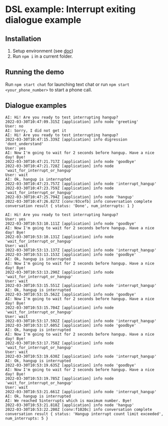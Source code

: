 # DSL example: Interrupt exiting dialogue example

<!-- ## Description

[Feature doc link](https://docs.dasha.ai/en-us/default/current-feature-doc)

Some common information about the feature. What is it? How do we handle it, i.e. what instruments are there in Dasha to rule this feature? [Link to original demo if needed](https://some.demo.com)

Overall example description. What is it about? What does current example contain? What files should user look at?

Please, see our [some-important-link](https://docs.dasha.ai/en-us/default/current-feature-doc) for more details.  -->

## Installation

1. Setup environment (see [doc](https://docs.dasha.ai/en-us/default/setup-enviroment/))
1. Run `npm i` in a current folder.

## Running the demo

Run `npm start chat` for launching text chat or run `npm start <your_phone_number>` to start a phone call.

## Dialogue examples

```log
AI: Hi! Are you ready to test interrupting hangup?
2022-03-30T10:47:09.315Z [application] info node 'greeting'
User: no
AI: Sorry, I did not get it
AI: Hi! Are you ready to test interrupting hangup?
2022-03-30T10:47:15.339Z [application] info digression 'dont_understand'
User: yes
AI: Now I'm going to wait for 2 seconds before hangup. Have a nice day! Bye!
2022-03-30T10:47:21.717Z [application] info node 'goodbye'
2022-03-30T10:47:21.728Z [application] info node 'wait_for_interrupt_or_hangup'
User: wait
AI: Ok, hangup is interrupted
2022-03-30T10:47:23.757Z [application] info node 'interrupt_hangup'
2022-03-30T10:47:23.759Z [application] info node 'wait_for_interrupt_or_hangup'
2022-03-30T10:47:25.794Z [application] info node 'hangup'
2022-03-30T10:47:26.827Z [conv:93cefb] info conversation complete
conversation result { status: 'Done', num_interrupts: 1 }
```

```log
AI: Hi! Are you ready to test interrupting hangup?
User: yes
2022-03-30T10:53:10.111Z [application] info node 'goodbye'
AI: Now I'm going to wait for 2 seconds before hangup. Have a nice day! Bye!
2022-03-30T10:53:10.131Z [application] info node 'wait_for_interrupt_or_hangup'
User: wait
2022-03-30T10:53:13.137Z [application] info node 'interrupt_hangup'
2022-03-30T10:53:13.153Z [application] info node 'goodbye'
AI: Ok, hangup is interrupted
AI: Now I'm going to wait for 2 seconds before hangup. Have a nice day! Bye!
2022-03-30T10:53:13.290Z [application] info node 'wait_for_interrupt_or_hangup'
User: wait
2022-03-30T10:53:15.551Z [application] info node 'interrupt_hangup'
AI: Ok, hangup is interrupted
2022-03-30T10:53:15.562Z [application] info node 'goodbye'
AI: Now I'm going to wait for 2 seconds before hangup. Have a nice day! Bye!
2022-03-30T10:53:15.704Z [application] info node 'wait_for_interrupt_or_hangup'
User: wait
2022-03-30T10:53:17.592Z [application] info node 'interrupt_hangup'
2022-03-30T10:53:17.605Z [application] info node 'goodbye'
AI: Ok, hangup is interrupted
AI: Now I'm going to wait for 2 seconds before hangup. Have a nice day! Bye!
2022-03-30T10:53:17.758Z [application] info node 'wait_for_interrupt_or_hangup'
User: wait
2022-03-30T10:53:19.630Z [application] info node 'interrupt_hangup'
AI: Ok, hangup is interrupted
2022-03-30T10:53:19.635Z [application] info node 'goodbye'
AI: Now I'm going to wait for 2 seconds before hangup. Have a nice day! Bye!
2022-03-30T10:53:19.785Z [application] info node 'wait_for_interrupt_or_hangup'
User: wait
2022-03-30T10:53:21.661Z [application] info node 'interrupt_hangup'
AI: Ok, hangup is interrupted
AI: We reached 5interrupts which is maximum number. Bye!
2022-03-30T10:53:21.818Z [application] info node 'hangup'
2022-03-30T10:53:22.200Z [conv:f1020c] info conversation complete
conversation result { status: 'Hangup interrupt count limit exceeded', num_interrupts: 5 }
```


